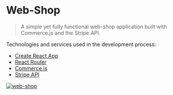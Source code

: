 # Web-Shop

> A simple yet fully functional web-shop application built with Commerce.js and the Stripe API.

Technologies and services used in the development process:

- [Create React App](https://github.com/facebook/create-react-app)
- [React Router](https://reactrouter.com/)
- [Commerce.js](https://commercejs.com/)
- [Stripe API](https://stripe.com/es-us)

<a href="https://web-shop-jg.netlify.app/"><img src="https://i.ibb.co/ssJSXhv/web-shop.png" alt="web-shop" border="0"></a>
